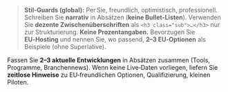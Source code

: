 > **Stil-Guards (global):** Per Sie, freundlich, optimistisch, professionell. Schreiben Sie **narrativ** in Absätzen (**keine Bullet-Listen**).
> Verwenden Sie **dezente Zwischenüberschriften** als `<h3 class="sub">…</h3>` nur zur Strukturierung. **Keine Prozentangaben.**
> Bevorzugen Sie **EU‑Hosting** und nennen Sie, wo passend, **2–3 EU‑Optionen** als Beispiele (ohne Superlative).

Fassen Sie **2–3 aktuelle Entwicklungen** in Absätzen zusammen (Tools, Programme, Branchennews).
Wenn keine Live‑Daten vorliegen, liefern Sie **zeitlose Hinweise** zu EU‑freundlichen Optionen, Qualifizierung, kleinen Piloten.
